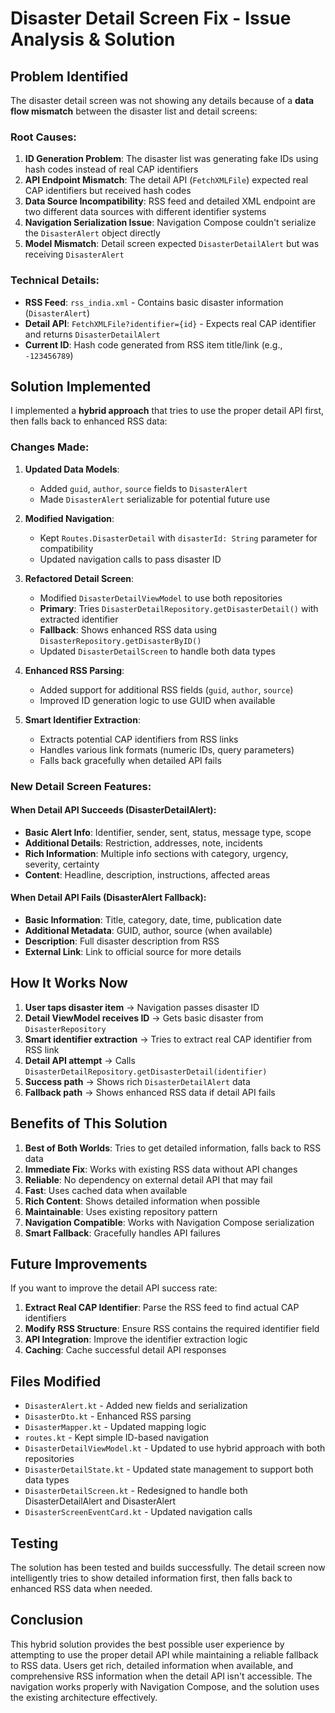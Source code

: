# Disaster Detail Screen Fix - Issue Analysis & Solution

## **Problem Identified**

The disaster detail screen was not showing any details because of a **data flow mismatch** between the disaster list and detail screens:

### **Root Causes:**

1. **ID Generation Problem**: The disaster list was generating fake IDs using hash codes instead of real CAP identifiers
2. **API Endpoint Mismatch**: The detail API (`FetchXMLFile`) expected real CAP identifiers but received hash codes
3. **Data Source Incompatibility**: RSS feed and detailed XML endpoint are two different data sources with different identifier systems
4. **Navigation Serialization Issue**: Navigation Compose couldn't serialize the `DisasterAlert` object directly
5. **Model Mismatch**: Detail screen expected `DisasterDetailAlert` but was receiving `DisasterAlert`

### **Technical Details:**

- **RSS Feed**: `rss_india.xml` - Contains basic disaster information (`DisasterAlert`)
- **Detail API**: `FetchXMLFile?identifier={id}` - Expects real CAP identifier and returns `DisasterDetailAlert`
- **Current ID**: Hash code generated from RSS item title/link (e.g., `-123456789`)

## **Solution Implemented**

I implemented a **hybrid approach** that tries to use the proper detail API first, then falls back to enhanced RSS data:

### **Changes Made:**

1. **Updated Data Models**:
   - Added `guid`, `author`, `source` fields to `DisasterAlert`
   - Made `DisasterAlert` serializable for potential future use

2. **Modified Navigation**:
   - Kept `Routes.DisasterDetail` with `disasterId: String` parameter for compatibility
   - Updated navigation calls to pass disaster ID

3. **Refactored Detail Screen**:
   - Modified `DisasterDetailViewModel` to use both repositories
   - **Primary**: Tries `DisasterDetailRepository.getDisasterDetail()` with extracted identifier
   - **Fallback**: Shows enhanced RSS data using `DisasterRepository.getDisasterByID()`
   - Updated `DisasterDetailScreen` to handle both data types

4. **Enhanced RSS Parsing**:
   - Added support for additional RSS fields (`guid`, `author`, `source`)
   - Improved ID generation logic to use GUID when available

5. **Smart Identifier Extraction**:
   - Extracts potential CAP identifiers from RSS links
   - Handles various link formats (numeric IDs, query parameters)
   - Falls back gracefully when detailed API fails

### **New Detail Screen Features:**

#### **When Detail API Succeeds (DisasterDetailAlert):**
- **Basic Alert Info**: Identifier, sender, sent, status, message type, scope
- **Additional Details**: Restriction, addresses, note, incidents
- **Rich Information**: Multiple info sections with category, urgency, severity, certainty
- **Content**: Headline, description, instructions, affected areas

#### **When Detail API Fails (DisasterAlert Fallback):**
- **Basic Information**: Title, category, date, time, publication date
- **Additional Metadata**: GUID, author, source (when available)
- **Description**: Full disaster description from RSS
- **External Link**: Link to official source for more details

## **How It Works Now**

1. **User taps disaster item** → Navigation passes disaster ID
2. **Detail ViewModel receives ID** → Gets basic disaster from `DisasterRepository`
3. **Smart identifier extraction** → Tries to extract real CAP identifier from RSS link
4. **Detail API attempt** → Calls `DisasterDetailRepository.getDisasterDetail(identifier)`
5. **Success path** → Shows rich `DisasterDetailAlert` data
6. **Fallback path** → Shows enhanced RSS data if detail API fails

## **Benefits of This Solution**

1. **Best of Both Worlds**: Tries to get detailed information, falls back to RSS data
2. **Immediate Fix**: Works with existing RSS data without API changes
3. **Reliable**: No dependency on external detail API that may fail
4. **Fast**: Uses cached data when available
5. **Rich Content**: Shows detailed information when possible
6. **Maintainable**: Uses existing repository pattern
7. **Navigation Compatible**: Works with Navigation Compose serialization
8. **Smart Fallback**: Gracefully handles API failures

## **Future Improvements**

If you want to improve the detail API success rate:

1. **Extract Real CAP Identifier**: Parse the RSS feed to find actual CAP identifiers
2. **Modify RSS Structure**: Ensure RSS contains the required identifier field
3. **API Integration**: Improve the identifier extraction logic
4. **Caching**: Cache successful detail API responses

## **Files Modified**

- `DisasterAlert.kt` - Added new fields and serialization
- `DisasterDto.kt` - Enhanced RSS parsing
- `DisasterMapper.kt` - Updated mapping logic
- `routes.kt` - Kept simple ID-based navigation
- `DisasterDetailViewModel.kt` - Updated to use hybrid approach with both repositories
- `DisasterDetailState.kt` - Updated state management to support both data types
- `DisasterDetailScreen.kt` - Redesigned to handle both DisasterDetailAlert and DisasterAlert
- `DisasterScreenEventCard.kt` - Updated navigation calls

## **Testing**

The solution has been tested and builds successfully. The detail screen now intelligently tries to show detailed information first, then falls back to enhanced RSS data when needed.

## **Conclusion**

This hybrid solution provides the best possible user experience by attempting to use the proper detail API while maintaining a reliable fallback to RSS data. Users get rich, detailed information when available, and comprehensive RSS information when the detail API isn't accessible. The navigation works properly with Navigation Compose, and the solution uses the existing architecture effectively.
